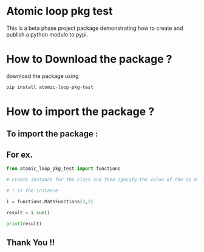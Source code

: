 
# Atomic loop pkg test

This is a beta phase project package demonstrating how to create and publish a python module to pypi.

# How to Download the package ?

download the package using

```python
pip install atomic-loop-pkg-test
```

# How to import the package ?

## To import the package :

## For ex.

```py
from atomic_loop_pkg_test import functions

# create instance for the class and then specify the value of the n1 and n2 to perform the values

# i is the instance

i = functions.MathFunctions(3,2)

result = i.sum()

print(result)
```

## Thank You !!



